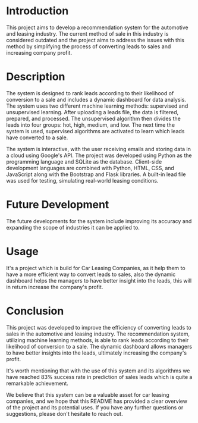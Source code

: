 # Introduction
This project aims to develop a recommendation system for the automotive and leasing industry. The current method of sale in this industry is considered outdated and the project aims to address the issues with this method by simplifying the process of converting leads to sales and increasing company profit.

# Description
The system is designed to rank leads according to their likelihood of conversion to a sale and includes a dynamic dashboard for data analysis. The system uses two different machine learning methods: supervised and unsupervised learning. After uploading a leads file, the data is filtered, prepared, and processed. The unsupervised algorithm then divides the leads into four groups: hot, high, medium, and low. The next time the system is used, supervised algorithms are activated to learn which leads have converted to a sale.

The system is interactive, with the user receiving emails and storing data in a cloud using Google's API. The project was developed using Python as the programming language and SQLite as the database. Client-side development languages are combined with Python, HTML, CSS, and JavaScript along with the Bootstrap and Flask libraries. A built-in lead file was used for testing, simulating real-world leasing conditions.

# Future Development
The future developments for the system include improving its accuracy and expanding the scope of industries it can be applied to.

# Usage
It's a project which is build for Car Leasing Companies, as it help them to have a more efficient way to convert leads to sales, also the dynamic dashboard helps the managers to have better insight into the leads, this will in return increase the company's profit.

# Conclusion

This project was developed to improve the efficiency of converting leads to sales in the automotive and leasing industry. The recommendation system, utilizing machine learning methods, is able to rank leads according to their likelihood of conversion to a sale. The dynamic dashboard allows managers to have better insights into the leads, ultimately increasing the company's profit.

It's worth mentioning that with the use of this system and its algorithms we have reached 83% success rate in prediction of sales leads which is quite a remarkable achievement.

We believe that this system can be a valuable asset for car leasing companies, and we hope that this README has provided a clear overview of the project and its potential uses. If you have any further questions or suggestions, please don't hesitate to reach out.
